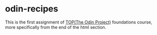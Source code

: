 # odin-recipes

This is the first assignment of [TOP(The Odin Project)](https://www.theodinproject.com) foundations course, more specifically from the end of the html section.